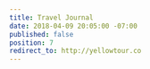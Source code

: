 ```yaml
---
title: Travel Journal
date: 2018-04-09 20:05:00 -07:00
published: false
position: 7
redirect_to: http://yellowtour.co
---
```


